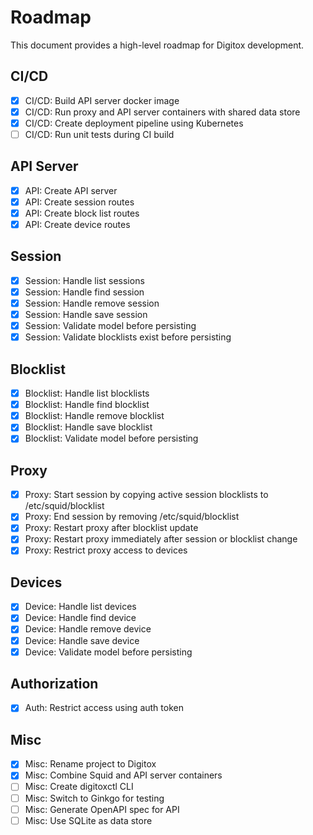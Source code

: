 # Roadmap

This document provides a high-level roadmap for Digitox development.

## CI/CD

* [X] CI/CD: Build API server docker image
* [X] CI/CD: Run proxy and API server containers with shared data store
* [X] CI/CD: Create deployment pipeline using Kubernetes
* [ ] CI/CD: Run unit tests during CI build

## API Server

* [X] API: Create API server
* [X] API: Create session routes
* [X] API: Create block list routes
* [X] API: Create device routes

## Session

* [X] Session: Handle list sessions
* [X] Session: Handle find session
* [X] Session: Handle remove session
* [X] Session: Handle save session
* [X] Session: Validate model before persisting
* [X] Session: Validate blocklists exist before persisting

## Blocklist

* [X] Blocklist: Handle list blocklists
* [X] Blocklist: Handle find blocklist
* [X] Blocklist: Handle remove blocklist
* [X] Blocklist: Handle save blocklist
* [X] Blocklist: Validate model before persisting

## Proxy

* [X] Proxy: Start session by copying active session blocklists to /etc/squid/blocklist
* [X] Proxy: End session by removing /etc/squid/blocklist
* [X] Proxy: Restart proxy after blocklist update
* [X] Proxy: Restart proxy immediately after session or blocklist change
* [X] Proxy: Restrict proxy access to devices

## Devices

* [X] Device: Handle list devices
* [X] Device: Handle find device
* [X] Device: Handle remove device
* [X] Device: Handle save device
* [X] Device: Validate model before persisting

## Authorization

* [X] Auth: Restrict access using auth token

## Misc

* [X] Misc: Rename project to Digitox
* [X] Misc: Combine Squid and API server containers
* [ ] Misc: Create digitoxctl CLI
* [ ] Misc: Switch to Ginkgo for testing
* [ ] Misc: Generate OpenAPI spec for API
* [ ] Misc: Use SQLite as data store
